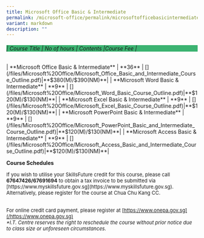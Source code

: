 ```yaml
---
title: Microsoft Office Basic & Intermediate
permalink: /microsoft-office/permalink/microsoftofficebasicintermediate/
variant: markdown
description: ""
---
```

<h6 style="background-color:MediumSeaGreen;">
| Course Title | No of hours | Contents |Course Fee |</h6>
| **Microsoft Office Basic &amp; Intermediate**   | **36**  | [](/files/Microsoft%20Office/Microsoft_Office_Basic_and_Intermediate_Course_Outline.pdf)|**$380(M)/$390(NM)**|
| **Microsoft Word Basic &amp; Intermediate**   | **9**  | [](/files/Microsoft%20Office/Microsoft_Word_Basic_Course_Outline.pdf)|**$120(M)/$130(NM)**|
| **Microsoft Excel Basic &amp; Intermediate**   | **9**  | [](/files/Microsoft%20Office/Microsoft_Excel_Basic_Course_Outline.pdf)|**$120(M)/$130(NM)**|
| **Microsoft PowerPoint Basic &amp; Intermediate**   | **9**  | [](/files/Microsoft%20Office/Microsoft_PowerPoint_Basic_and_Intermediate_Course_Outline.pdf)|**$120(M)/$130(NM)**|
| **Microsoft Access Basic &amp; Intermediate**   | **9**  | [](/files/Microsoft%20Office/Microsoft_Access_Basic_and_Intermediate_Course_Outline.pdf)|**$120(M)/$130(NM)**|

**Course Schedules
[](/files/Microsoft%20Office/Office_Basic_and_Intermediate_Schedules.pdf)**

<font size="-1">
If you wish to utilise your SkillsFuture credit for this course, please call <b>67647426/67691694</b> to obtain a tax invoice to be submitted via [https://www.myskillsfuture.gov.sg](https://www.myskillsfuture.gov.sg). Alternatively, please register for the course at Chua Chu Kang CC.<br><br>
	
For online credit card payment, please register at [https://www.onepa.gov.sg](/https://www.onepa.gov.sg)</font><br>
<font size="-1"><i>
*I.T. Centre reserves the right to reschedule the course without prior notice due to class size or unforeseen circumstances.</i></font>